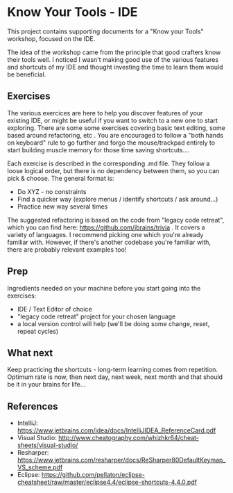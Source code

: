 # Know Your Tools - IDE

This project contains supporting documents for a "Know your Tools" workshop, focused on the IDE. 

The idea of the workshop came from the principle that good crafters know their tools well. I noticed I wasn't making 
good use of the various features and shortcuts of my IDE and thought investing the time to learn them would be
beneficial.

## Exercises

The various exercices are here to help you discover features of your existing IDE, or might be useful if you want to
switch to a new one to start exploring. There are some some exercises covering basic text editing, some based around
refactoring, etc .
You are encouraged to follow a "both hands on keyboard" rule to go further and forgo the mouse/trackpad entirely to
start building muscle memory for those time saving shortcuts....

Each exercise is described in the corresponding .md file. They follow a loose logical order, but there is no dependency
between them, so you can pick & choose. The general format is:
* Do XYZ - no constraints
* Find a quicker way (explore menus / identify shortcuts / ask around...)
* Practice new way several times

The suggested refactoring is based on the code from "legacy code retreat", which you can find here: 
https://github.com/jbrains/trivia .
It covers a variety of languages. I recommend picking one which you're already familiar
with. However, if there's another codebase you're familiar with, there are probably relevant examples too!

## Prep

Ingredients needed on your machine before you start going into the exercises:
* IDE / Text Editor of choice
* "legacy code retreat" project for your chosen language
* a local version control will help (we'll be doing some change, reset, repeat cycles) 

## What next

Keep practicing the shortcuts - long-term learning comes from repetition. Optimum rate is now, then next day, next week, next month and that should be it in your brains for life...

## References

* IntelliJ: https://www.jetbrains.com/idea/docs/IntelliJIDEA_ReferenceCard.pdf
* Visual Studio: http://www.cheatography.com/whizhkr64/cheat-sheets/visual-studio/
* Resharper: https://www.jetbrains.com/resharper/docs/ReSharper80DefaultKeymap_VS_scheme.pdf
* Eclipse: https://github.com/pellaton/eclipse-cheatsheet/raw/master/eclipse4.4/eclipse-shortcuts-4.4.0.pdf
